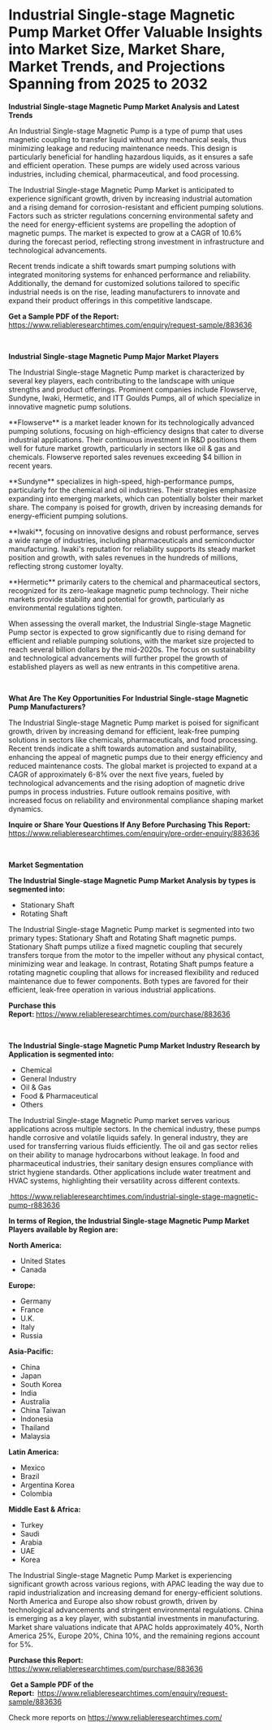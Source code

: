 <p><h1>Industrial Single-stage Magnetic Pump Market Offer Valuable Insights into Market Size, Market Share, Market Trends, and Projections Spanning from 2025 to 2032</h1></p><p><strong>Industrial Single-stage Magnetic Pump Market Analysis and Latest Trends</strong></p>
<p><p>An Industrial Single-stage Magnetic Pump is a type of pump that uses magnetic coupling to transfer liquid without any mechanical seals, thus minimizing leakage and reducing maintenance needs. This design is particularly beneficial for handling hazardous liquids, as it ensures a safe and efficient operation. These pumps are widely used across various industries, including chemical, pharmaceutical, and food processing.</p><p>The Industrial Single-stage Magnetic Pump Market is anticipated to experience significant growth, driven by increasing industrial automation and a rising demand for corrosion-resistant and efficient pumping solutions. Factors such as stricter regulations concerning environmental safety and the need for energy-efficient systems are propelling the adoption of magnetic pumps. The market is expected to grow at a CAGR of 10.6% during the forecast period, reflecting strong investment in infrastructure and technological advancements. </p><p>Recent trends indicate a shift towards smart pumping solutions with integrated monitoring systems for enhanced performance and reliability. Additionally, the demand for customized solutions tailored to specific industrial needs is on the rise, leading manufacturers to innovate and expand their product offerings in this competitive landscape.</p></p>
<p><strong>Get a Sample PDF of the Report:&nbsp;</strong> <a href="https://www.reliableresearchtimes.com/enquiry/request-sample/883636?utm_campaign=2866&utm_medium=2&utm_source=Github&utm_content=ia&utm_term=24022025&utm_id=industrial-single-stage-magnetic-pump">https://www.reliableresearchtimes.com/enquiry/request-sample/883636</a></p>
<p>&nbsp;</p>
<p><strong>Industrial Single-stage Magnetic Pump Major Market Players</strong></p>
<p><p>The Industrial Single-stage Magnetic Pump market is characterized by several key players, each contributing to the landscape with unique strengths and product offerings. Prominent companies include Flowserve, Sundyne, Iwaki, Hermetic, and ITT Goulds Pumps, all of which specialize in innovative magnetic pump solutions.</p><p>**Flowserve** is a market leader known for its technologically advanced pumping solutions, focusing on high-efficiency designs that cater to diverse industrial applications. Their continuous investment in R&D positions them well for future market growth, particularly in sectors like oil & gas and chemicals. Flowserve reported sales revenues exceeding $4 billion in recent years.</p><p>**Sundyne** specializes in high-speed, high-performance pumps, particularly for the chemical and oil industries. Their strategies emphasize expanding into emerging markets, which can potentially bolster their market share. The company is poised for growth, driven by increasing demands for energy-efficient pumping solutions.</p><p>**Iwaki**, focusing on innovative designs and robust performance, serves a wide range of industries, including pharmaceuticals and semiconductor manufacturing. Iwaki's reputation for reliability supports its steady market position and growth, with sales revenues in the hundreds of millions, reflecting strong customer loyalty.</p><p>**Hermetic** primarily caters to the chemical and pharmaceutical sectors, recognized for its zero-leakage magnetic pump technology. Their niche markets provide stability and potential for growth, particularly as environmental regulations tighten.</p><p>When assessing the overall market, the Industrial Single-stage Magnetic Pump sector is expected to grow significantly due to rising demand for efficient and reliable pumping solutions, with the market size projected to reach several billion dollars by the mid-2020s. The focus on sustainability and technological advancements will further propel the growth of established players as well as new entrants in this competitive arena.</p></p>
<p>&nbsp;</p>
<p><strong>What Are The Key Opportunities For Industrial Single-stage Magnetic Pump Manufacturers?</strong></p>
<p><p>The Industrial Single-stage Magnetic Pump market is poised for significant growth, driven by increasing demand for efficient, leak-free pumping solutions in sectors like chemicals, pharmaceuticals, and food processing. Recent trends indicate a shift towards automation and sustainability, enhancing the appeal of magnetic pumps due to their energy efficiency and reduced maintenance costs. The global market is projected to expand at a CAGR of approximately 6-8% over the next five years, fueled by technological advancements and the rising adoption of magnetic drive pumps in process industries. Future outlook remains positive, with increased focus on reliability and environmental compliance shaping market dynamics.</p></p>
<p><strong>Inquire or Share Your Questions If Any Before Purchasing This Report:</strong> <a href="https://www.reliableresearchtimes.com/enquiry/pre-order-enquiry/883636?utm_campaign=2866&utm_medium=2&utm_source=Github&utm_content=ia&utm_term=24022025&utm_id=industrial-single-stage-magnetic-pump">https://www.reliableresearchtimes.com/enquiry/pre-order-enquiry/883636</a></p>
<p>&nbsp;</p>
<p><strong>Market Segmentation</strong></p>
<p><strong>The Industrial Single-stage Magnetic Pump Market Analysis by types is segmented into:</strong></p>
<p><ul><li>Stationary Shaft</li><li>Rotating Shaft</li></ul></p>
<p><p>The Industrial Single-stage Magnetic Pump market is segmented into two primary types: Stationary Shaft and Rotating Shaft magnetic pumps. Stationary Shaft pumps utilize a fixed magnetic coupling that securely transfers torque from the motor to the impeller without any physical contact, minimizing wear and leakage. In contrast, Rotating Shaft pumps feature a rotating magnetic coupling that allows for increased flexibility and reduced maintenance due to fewer components. Both types are favored for their efficient, leak-free operation in various industrial applications.</p></p>
<p><strong>Purchase this Report:&nbsp;</strong><a href="https://www.reliableresearchtimes.com/purchase/883636?utm_campaign=2866&utm_medium=2&utm_source=Github&utm_content=ia&utm_term=24022025&utm_id=industrial-single-stage-magnetic-pump">https://www.reliableresearchtimes.com/purchase/883636</a></p>
<p>&nbsp;</p>
<p><strong>The Industrial Single-stage Magnetic Pump Market Industry Research by Application is segmented into:</strong></p>
<p><ul><li>Chemical</li><li>General Industry</li><li>Oil & Gas</li><li>Food & Pharmaceutical</li><li>Others</li></ul></p>
<p><p>The Industrial Single-stage Magnetic Pump market serves various applications across multiple sectors. In the chemical industry, these pumps handle corrosive and volatile liquids safely. In general industry, they are used for transferring various fluids efficiently. The oil and gas sector relies on their ability to manage hydrocarbons without leakage. In food and pharmaceutical industries, their sanitary design ensures compliance with strict hygiene standards. Other applications include water treatment and HVAC systems, highlighting their versatility across different contexts.</p></p>
<p><a href="https://www.reliableresearchtimes.com/industrial-single-stage-magnetic-pump-r883636?utm_campaign=2866&utm_medium=2&utm_source=Github&utm_content=ia&utm_term=24022025&utm_id=industrial-single-stage-magnetic-pump">&nbsp;https://www.reliableresearchtimes.com/industrial-single-stage-magnetic-pump-r883636</a></p>
<p><strong>In terms of Region, the Industrial Single-stage Magnetic Pump Market Players available by Region are:</strong></p>
<p>
    <p> <strong> North America: </strong>
        <ul>
            <li>United States</li>
            <li>Canada</li>
        </ul>
        </p> 
    <p> <strong> Europe: </strong>
        <ul>
            <li>Germany</li>
            <li>France</li>
            <li>U.K.</li>
            <li>Italy</li>
            <li>Russia</li>
        </ul>
        </p> 
    <p> <strong> Asia-Pacific: </strong>
        <ul>
            <li>China</li>
            <li>Japan</li>
            <li>South Korea</li>
            <li>India</li>
            <li>Australia</li>
            <li>China Taiwan</li>
            <li>Indonesia</li>
            <li>Thailand</li>
            <li>Malaysia</li>
        </ul>
        </p> 
    <p> <strong> Latin America: </strong>
        <ul>
            <li>Mexico</li>
            <li>Brazil</li>
            <li>Argentina Korea</li>
            <li>Colombia</li>
        </ul>
        </p> 
    <p> <strong> Middle East & Africa: </strong>
        <ul>
            <li>Turkey</li>
            <li>Saudi</li>
            <li>Arabia</li>
            <li>UAE</li>
            <li>Korea</li>
        </ul>
    </p>
    </p>
<p><p>The Industrial Single-stage Magnetic Pump Market is experiencing significant growth across various regions, with APAC leading the way due to rapid industrialization and increasing demand for energy-efficient solutions. North America and Europe also show robust growth, driven by technological advancements and stringent environmental regulations. China is emerging as a key player, with substantial investments in manufacturing. Market share valuations indicate that APAC holds approximately 40%, North America 25%, Europe 20%, China 10%, and the remaining regions account for 5%.</p></p>
<p><strong>Purchase this Report: </strong><a href="https://www.reliableresearchtimes.com/purchase/883636?utm_campaign=2866&utm_medium=2&utm_source=Github&utm_content=ia&utm_term=24022025&utm_id=industrial-single-stage-magnetic-pump">https://www.reliableresearchtimes.com/purchase/883636</a></p>
<p>&nbsp;<strong>Get a Sample PDF of the Report:&nbsp;&nbsp;</strong><a href="https://www.reliableresearchtimes.com/enquiry/request-sample/883636?utm_campaign=2866&utm_medium=2&utm_source=Github&utm_content=ia&utm_term=24022025&utm_id=industrial-single-stage-magnetic-pump">https://www.reliableresearchtimes.com/enquiry/request-sample/883636</a></p>
<p><strong></strong></p>
<p>Check more reports on <a href="https://www.reliableresearchtimes.com/?utm_campaign=2866&utm_medium=2&utm_source=Github&utm_content=ia&utm_term=24022025&utm_id=industrial-single-stage-magnetic-pump">https://www.reliableresearchtimes.com/</a></p>